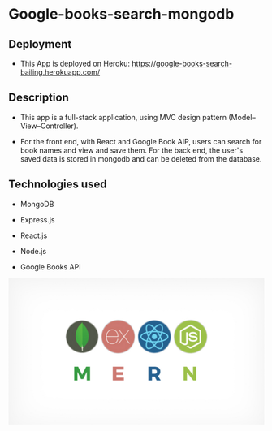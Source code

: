 # Google-books-search-mongodb

## Deployment

* This App is deployed on Heroku: https://google-books-search-bailing.herokuapp.com/

## Description

* This app is a full-stack application, using MVC design pattern (Model–View–Controller).

* For the front end, with React and Google Book AIP, users can search for book names and view and save them. For the back end, the user's saved data is stored in mongodb and can be deleted from the database.

## Technologies used

* MongoDB

* Express.js

* React.js

* Node.js

* Google Books API

![mern](./mern.jpg)